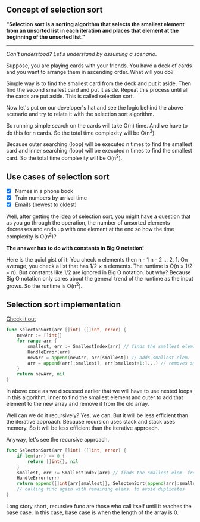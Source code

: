 ## Concept of selection sort

<b>"Selection sort is a sorting algorithm that selects the smallest element from an unsorted list in each iteration and places that element at the beginning of the unsorted list."</b>

<hr/>
<i>Can't understood? Let's understand by assuming a scenario.</i>

Suppose, you are playing cards with your friends. You have a deck of cards and you want to arrange them in ascending order. What will you do?

Simple way is to find the smallest card from the deck and put it aside. Then find the second smallest card and put it aside. Repeat this process until all the cards are put aside. This is called selection sort.

Now let's put on our developer's hat and see the logic behind the above scenario and try to relate it with the selection sort algorithm.

So running simple search on the cards will take O(n) time. And we have to do this for n cards. So the total time complexity will be O(n<sup>2</sup>).

Because outer searching (loop) will be executed n times to find the smallest card and inner searching (loop) will be executed n times to find the smallest card. So the total time complexity will be O(n<sup>2</sup>).

## Use cases of selection sort

- [x] Names in a phone book
- [x] Train numbers by arrival time
- [x] Emails (newest to oldest)

Well, after getting the idea of selection sort, you might have a question that as you go through the operation, the number of unsorted elements decreases and ends up with one element at the end so how the time complexity is O(n<sup>2</sup>)?

<b>The answer has to do with constants in Big O notation!</b>

Here is the quicl gist of it:
You check n elements then n - 1  n - 2 … 2, 1. On average, you check a list that has 1/2 × n elements. The runtime is O(n × 1/2 × n). But constants like 1/2 are ignored in Big O notation. but why? Because Big O notation only cares about the general trend of the runtime as the input grows. So the runtime is O(n<sup>2</sup>).

## Selection sort implementation

[Check it out](main.go)
```go
func SelectonSort(arr []int) ([]int, error) {
	newArr := []int{}
	for range arr {
		smallest, err := SmallestIndex(arr) // finds the smallest elem. from remaining elems.
		HandleError(err)
		newArr = append(newArr, arr[smallest]) // adds smallest elem.
		arr = append(arr[:smallest], arr[smallest+1:]...) // removes smallest elem.
	}
	return newArr, nil
}
```

In above code as we discussed earlier that we will have to use nested loops in this algorithm, inner to find the smallest element and outer to add that element to the new array and remove it from the old array.

Well can we do it recursively? Yes, we can. But it will be less efficient than the iterative approach. Because recursion uses stack and stack uses memory. So it will be less efficient than the iterative approach.

Anyway, let's see the recursive approach.

```go
func SelectonSort(arr []int) ([]int, error) {
    if len(arr) == 0 {
        return []int{}, nil
    }
    smallest, err := SmallestIndex(arr) // finds the smallest elem. from remaining elems.
    HandleError(err)
    return append([]int{arr[smallest]}, SelectonSort(append(arr[:smallest], arr[smallest+1:]...))...) 
    // calling func again with remaining elems. to avoid duplicates
}
```

Long story short, recursive func are those who call itself until it reaches the base case. In this case, base case is when the length of the array is 0.

